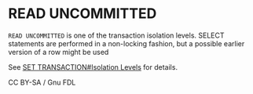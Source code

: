 
# READ UNCOMMITTED

`READ UNCOMMITTED` is one of the transaction isolation levels. SELECT statements are performed in a non-locking fashion, but a possible earlier version of a row might be used


See [SET TRANSACTION#Isolation Levels](set-transaction.md#isolation-levels) for details.


CC BY-SA / Gnu FDL

